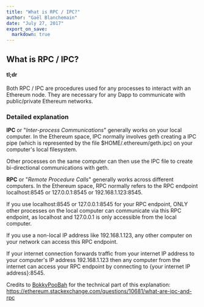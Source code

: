 ```yaml
---
title: "What is RPC / IPC?"
author: "Gaël Blanchemain"
date: "July 27, 2017"
export_on_save:
  markdown: true
---
```

##  What is RPC / IPC?

####  tl;dr

Both RPC / IPC are procedures used for any processes to interact with an Ethereum node. 
They are necessary for any Dapp to communicate with public/private Ethereum networks.

###  Detailed explanation

**IPC** or "_Inter-process Communications_" generally works on your local computer. In the Ethereum space, IPC normally involves geth creating a IPC pipe (which is represented by the file $HOME/.ethereum/geth.ipc) on your computer's local filesystem.

Other processes on the same computer can then use the IPC file to create bi-directional communications with geth.

**RPC** or "_Remote Procedure Calls_" generally works across different computers. In the Ethereum space, RPC normally refers to the RPC endpoint localhost:8545 or 127.0.0.1:8545 or 192.168.1.123:8545.

If you use localhost:8545 or 127.0.0.1:8545 for your RPC endpoint, ONLY other processes on the local computer can communicate via this RPC endpoint, as localhost and 127.0.0.1 is only accessible from the local computer.

If you use a non-local IP address like 192.168.1.123, any other computer on your network can access this RPC endpoint.

If your internet connection forwards traffic from your internet IP address to your computer's IP address 192.168.1.123 then any computer from the internet can access your RPC endpoint by connecting to {your internet IP address}:8545.

Credits  to [BokkyPooBah](https://ethereum.stackexchange.com/users/1268/bokkypoobah) for the technical part of this explanation: https://ethereum.stackexchange.com/questions/10681/what-are-ipc-and-rpc